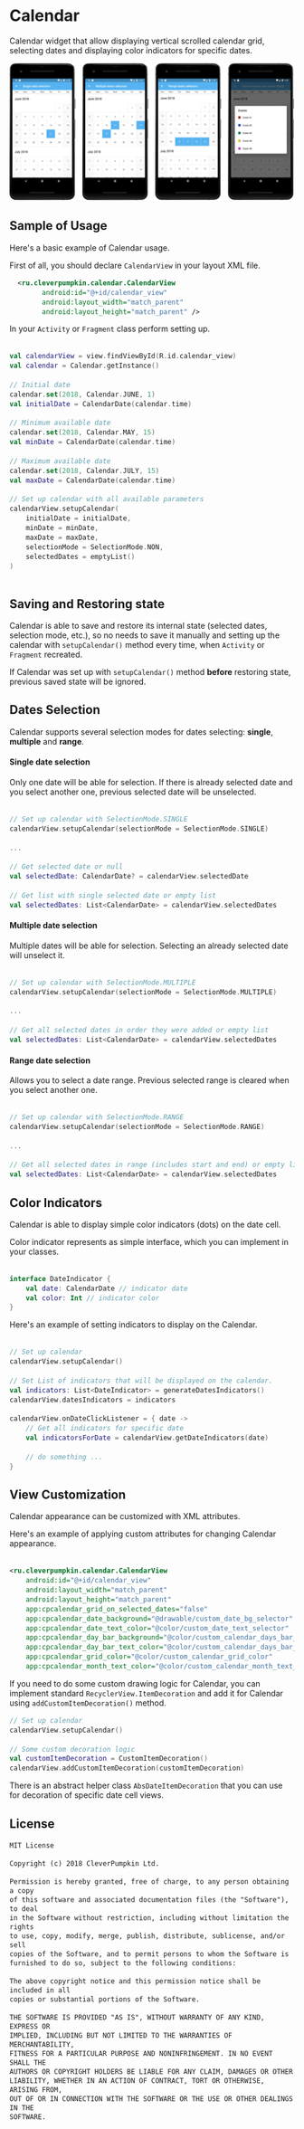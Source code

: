 # Calendar

Calendar widget that allow displaying vertical scrolled calendar grid, selecting dates and 
displaying color indicators for specific dates.

![alt text](images/calendar.jpg)

## Sample of Usage

Here's a basic example of Calendar usage.
 
First of all, you should declare `CalendarView` in your layout XML file.

```xml
  <ru.cleverpumpkin.calendar.CalendarView 
        android:id="@+id/calendar_view"
        android:layout_width="match_parent"
        android:layout_height="match_parent" />
```

In your `Activity` or `Fragment` class perform setting up.

```kotlin

val calendarView = view.findViewById(R.id.calendar_view)
val calendar = Calendar.getInstance()

// Initial date
calendar.set(2018, Calendar.JUNE, 1)
val initialDate = CalendarDate(calendar.time)

// Minimum available date
calendar.set(2018, Calendar.MAY, 15)
val minDate = CalendarDate(calendar.time)

// Maximum available date
calendar.set(2018, Calendar.JULY, 15)
val maxDate = CalendarDate(calendar.time)

// Set up calendar with all available parameters
calendarView.setupCalendar(
    initialDate = initialDate, 
    minDate = minDate,
    maxDate = maxDate,
    selectionMode = SelectionMode.NON,
    selectedDates = emptyList()
)
                
```


## Saving and Restoring state  
Calendar is able to save and restore its internal state (selected dates, selection mode, etc.), 
so no needs to save it manually and setting up the calendar with `setupCalendar()` method every time, 
when `Activity` or `Fragment` recreated. 

If Calendar was set up with `setupCalendar()` method **before** restoring state, previous saved 
state will be ignored. 

## Dates Selection
Calendar supports several selection modes for dates selecting: **single**, **multiple** and **range**.

#### Single date selection 
Only one date will be able for selection. If there is already selected date and you select another one, previous
selected date will be unselected.

```kotlin

// Set up calendar with SelectionMode.SINGLE
calendarView.setupCalendar(selectionMode = SelectionMode.SINGLE)

...

// Get selected date or null
val selectedDate: CalendarDate? = calendarView.selectedDate

// Get list with single selected date or empty list
val selectedDates: List<CalendarDate> = calendarView.selectedDates
```

#### Multiple date selection 
Multiple dates will be able for selection. Selecting an already selected date will unselect it.

```kotlin

// Set up calendar with SelectionMode.MULTIPLE
calendarView.setupCalendar(selectionMode = SelectionMode.MULTIPLE)

...

// Get all selected dates in order they were added or empty list
val selectedDates: List<CalendarDate> = calendarView.selectedDates

```

#### Range date selection 
Allows you to select a date range. Previous selected range is cleared when you select another one.

```kotlin

// Set up calendar with SelectionMode.RANGE
calendarView.setupCalendar(selectionMode = SelectionMode.RANGE)

... 

// Get all selected dates in range (includes start and end) or empty list
val selectedDates: List<CalendarDate> = calendarView.selectedDates

```

## Color Indicators
Calendar is able to display simple color indicators (dots) on the date cell.

Color indicator represents as simple interface, which you can implement in your classes.  

```kotlin

interface DateIndicator {
    val date: CalendarDate // indicator date
    val color: Int // indicator color
}

```

Here's an example of setting indicators to display on the Calendar.
 
```kotlin

// Set up calendar
calendarView.setupCalendar()

// Set List of indicators that will be displayed on the calendar.
val indicators: List<DateIndicator> = generateDatesIndicators()
calendarView.datesIndicators = indicators

calendarView.onDateClickListener = { date ->
    // Get all indicators for specific date
    val indicatorsForDate = calendarView.getDateIndicators(date)
    
    // do something ... 
}

````

## View Customization

Calendar appearance can be customized with XML attributes.


Here's an example of applying custom attributes for changing Calendar appearance.

```xml

<ru.cleverpumpkin.calendar.CalendarView
    android:id="@+id/calendar_view"
    android:layout_width="match_parent"
    android:layout_height="match_parent"
    app:cpcalendar_grid_on_selected_dates="false"
    app:cpcalendar_date_background="@drawable/custom_date_bg_selector"
    app:cpcalendar_date_text_color="@color/custom_date_text_selector"
    app:cpcalendar_day_bar_background="@color/custom_calendar_days_bar_background"
    app:cpcalendar_day_bar_text_color="@color/custom_calendar_days_bar_text_color"
    app:cpcalendar_grid_color="@color/custom_calendar_grid_color"
    app:cpcalendar_month_text_color="@color/custom_calendar_month_text_color" />

```

If you need to do some custom drawing logic for Calendar, you can implement standard 
`RecyclerView.ItemDecoration` and add it for Calendar using `addCustomItemDecoration()` method.

```kotlin
// Set up calendar
calendarView.setupCalendar()

// Some custom decoration logic 
val customItemDecoration = CustomItemDecoration()
calendarView.addCustomItemDecoration(customItemDecoration)

```    

There is an abstract helper class `AbsDateItemDecoration` that you can use for decoration 
of specific date cell views.

## License
```
MIT License

Copyright (c) 2018 CleverPumpkin Ltd.

Permission is hereby granted, free of charge, to any person obtaining a copy
of this software and associated documentation files (the "Software"), to deal
in the Software without restriction, including without limitation the rights
to use, copy, modify, merge, publish, distribute, sublicense, and/or sell
copies of the Software, and to permit persons to whom the Software is
furnished to do so, subject to the following conditions:

The above copyright notice and this permission notice shall be included in all
copies or substantial portions of the Software.

THE SOFTWARE IS PROVIDED "AS IS", WITHOUT WARRANTY OF ANY KIND, EXPRESS OR
IMPLIED, INCLUDING BUT NOT LIMITED TO THE WARRANTIES OF MERCHANTABILITY,
FITNESS FOR A PARTICULAR PURPOSE AND NONINFRINGEMENT. IN NO EVENT SHALL THE
AUTHORS OR COPYRIGHT HOLDERS BE LIABLE FOR ANY CLAIM, DAMAGES OR OTHER
LIABILITY, WHETHER IN AN ACTION OF CONTRACT, TORT OR OTHERWISE, ARISING FROM,
OUT OF OR IN CONNECTION WITH THE SOFTWARE OR THE USE OR OTHER DEALINGS IN THE
SOFTWARE.
```

